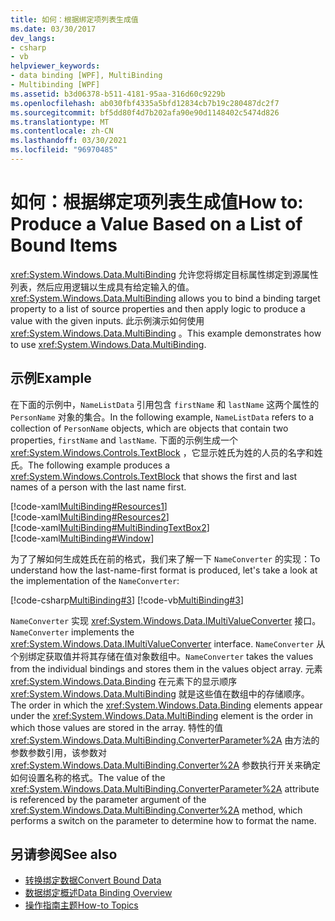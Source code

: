 ```yaml
---
title: 如何：根据绑定项列表生成值
ms.date: 03/30/2017
dev_langs:
- csharp
- vb
helpviewer_keywords:
- data binding [WPF], MultiBinding
- Multibinding [WPF]
ms.assetid: b3d06378-b511-4181-95aa-316d60c9229b
ms.openlocfilehash: ab030fbf4335a5bfd12834cb7b19c280487dc2f7
ms.sourcegitcommit: bf5dd80f4d7b202afa90e90d1148402c5474d826
ms.translationtype: MT
ms.contentlocale: zh-CN
ms.lasthandoff: 03/30/2021
ms.locfileid: "96970485"
---
```

# <a name="how-to-produce-a-value-based-on-a-list-of-bound-items"></a><span data-ttu-id="57b34-102">如何：根据绑定项列表生成值</span><span class="sxs-lookup"><span data-stu-id="57b34-102">How to: Produce a Value Based on a List of Bound Items</span></span>
<span data-ttu-id="57b34-103"><xref:System.Windows.Data.MultiBinding> 允许您将绑定目标属性绑定到源属性列表，然后应用逻辑以生成具有给定输入的值。</span><span class="sxs-lookup"><span data-stu-id="57b34-103"><xref:System.Windows.Data.MultiBinding> allows you to bind a binding target property to a list of source properties and then apply logic to produce a value with the given inputs.</span></span> <span data-ttu-id="57b34-104">此示例演示如何使用 <xref:System.Windows.Data.MultiBinding> 。</span><span class="sxs-lookup"><span data-stu-id="57b34-104">This example demonstrates how to use <xref:System.Windows.Data.MultiBinding>.</span></span>  
  
## <a name="example"></a><span data-ttu-id="57b34-105">示例</span><span class="sxs-lookup"><span data-stu-id="57b34-105">Example</span></span>  
 <span data-ttu-id="57b34-106">在下面的示例中，`NameListData` 引用包含 `firstName` 和 `lastName` 这两个属性的 `PersonName` 对象的集合。</span><span class="sxs-lookup"><span data-stu-id="57b34-106">In the following example, `NameListData` refers to a collection of `PersonName` objects, which are objects that contain two properties, `firstName` and `lastName`.</span></span> <span data-ttu-id="57b34-107">下面的示例生成一个 <xref:System.Windows.Controls.TextBlock> ，它显示姓氏为姓的人员的名字和姓氏。</span><span class="sxs-lookup"><span data-stu-id="57b34-107">The following example produces a <xref:System.Windows.Controls.TextBlock> that shows the first and last names of a person with the last name first.</span></span>  
  
 [!code-xaml[MultiBinding#Resources1](~/samples/snippets/csharp/VS_Snippets_Wpf/MultiBinding/CSharp/Window1.xaml#resources1)]  
[!code-xaml[MultiBinding#Resources2](~/samples/snippets/csharp/VS_Snippets_Wpf/MultiBinding/CSharp/Window1.xaml#resources2)]  
[!code-xaml[MultiBinding#MultiBindingTextBox2](~/samples/snippets/csharp/VS_Snippets_Wpf/MultiBinding/CSharp/Window1.xaml#multibindingtextbox2)]  
[!code-xaml[MultiBinding#Window](~/samples/snippets/csharp/VS_Snippets_Wpf/MultiBinding/CSharp/Window1.xaml#window)]  
  
 <span data-ttu-id="57b34-108">为了了解如何生成姓氏在前的格式，我们来了解一下 `NameConverter` 的实现：</span><span class="sxs-lookup"><span data-stu-id="57b34-108">To understand how the last-name-first format is produced, let's take a look at the implementation of the `NameConverter`:</span></span>  
  
 [!code-csharp[MultiBinding#3](~/samples/snippets/csharp/VS_Snippets_Wpf/MultiBinding/CSharp/NameConverter.cs#3)]
 [!code-vb[MultiBinding#3](~/samples/snippets/visualbasic/VS_Snippets_Wpf/MultiBinding/VisualBasic/NameConverter.vb#3)]  
  
 <span data-ttu-id="57b34-109">`NameConverter` 实现 <xref:System.Windows.Data.IMultiValueConverter> 接口。</span><span class="sxs-lookup"><span data-stu-id="57b34-109">`NameConverter` implements the <xref:System.Windows.Data.IMultiValueConverter> interface.</span></span> <span data-ttu-id="57b34-110">`NameConverter` 从个别绑定获取值并将其存储在值对象数组中。</span><span class="sxs-lookup"><span data-stu-id="57b34-110">`NameConverter` takes the values from the individual bindings and stores them in the values object array.</span></span> <span data-ttu-id="57b34-111">元素 <xref:System.Windows.Data.Binding> 在元素下的显示顺序 <xref:System.Windows.Data.MultiBinding> 就是这些值在数组中的存储顺序。</span><span class="sxs-lookup"><span data-stu-id="57b34-111">The order in which the <xref:System.Windows.Data.Binding> elements appear under the <xref:System.Windows.Data.MultiBinding> element is the order in which those values are stored in the array.</span></span> <span data-ttu-id="57b34-112">特性的值 <xref:System.Windows.Data.MultiBinding.ConverterParameter%2A> 由方法的参数参数引用，该参数对 <xref:System.Windows.Data.MultiBinding.Converter%2A> 参数执行开关来确定如何设置名称的格式。</span><span class="sxs-lookup"><span data-stu-id="57b34-112">The value of the <xref:System.Windows.Data.MultiBinding.ConverterParameter%2A> attribute is referenced by the parameter argument of the <xref:System.Windows.Data.MultiBinding.Converter%2A> method, which performs a switch on the parameter to determine how to format the name.</span></span>  
  
## <a name="see-also"></a><span data-ttu-id="57b34-113">另请参阅</span><span class="sxs-lookup"><span data-stu-id="57b34-113">See also</span></span>

- [<span data-ttu-id="57b34-114">转换绑定数据</span><span class="sxs-lookup"><span data-stu-id="57b34-114">Convert Bound Data</span></span>](how-to-convert-bound-data.md)
- [<span data-ttu-id="57b34-115">数据绑定概述</span><span class="sxs-lookup"><span data-stu-id="57b34-115">Data Binding Overview</span></span>](/dotnet/desktop-wpf/data/data-binding-overview)
- [<span data-ttu-id="57b34-116">操作指南主题</span><span class="sxs-lookup"><span data-stu-id="57b34-116">How-to Topics</span></span>](data-binding-how-to-topics.md)
